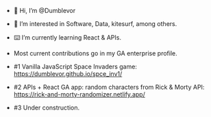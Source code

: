 - 👋 Hi, I’m @Dumblevor
- 🤔 I’m interested in Software, Data, kitesurf, among others.
- ⌨️ I’m currently learning React & APIs.

- Most current contributions go in my GA enterprise profile.
- #1 Vanilla JavaScript Space Invaders game: https://dumblevor.github.io/spce_inv1/
- #2 APIs + React GA app: random characters from Rick & Morty API: https://rick-and-morty-randomizer.netlify.app/
- #3 Under construction.

<!---
Dumblevor/Dumblevor is a ✨ special ✨ repository because its `README.md` (this file) appears on your GitHub profile.
You can click the Preview link to take a look at your changes.
--->
